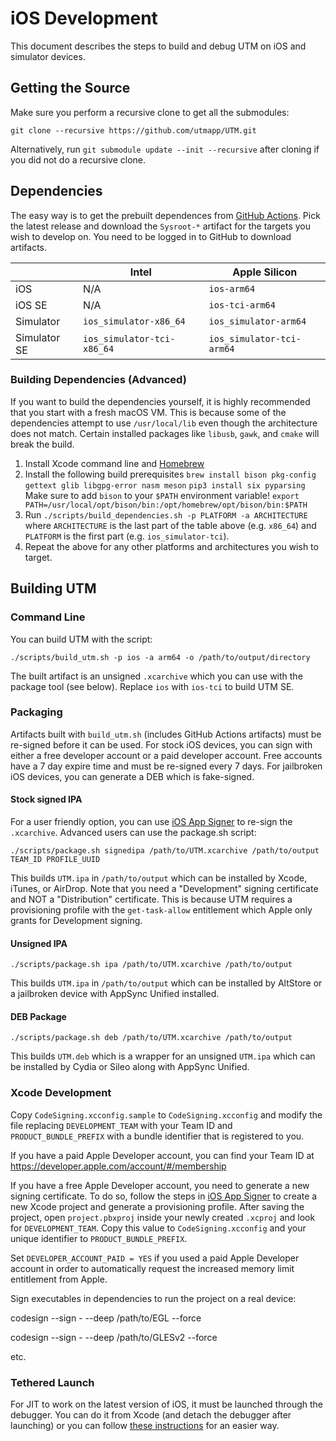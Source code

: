# iOS Development

This document describes the steps to build and debug UTM on iOS and simulator devices.

## Getting the Source

Make sure you perform a recursive clone to get all the submodules:
```
git clone --recursive https://github.com/utmapp/UTM.git
```

Alternatively, run `git submodule update --init --recursive` after cloning if you did not do a recursive clone.

## Dependencies

The easy way is to get the prebuilt dependences from [GitHub Actions][1]. Pick the latest release and download the `Sysroot-*` artifact for the targets you wish to develop on. You need to be logged in to GitHub to download artifacts.

|              | Intel                      | Apple Silicon             |
|--------------|----------------------------|---------------------------|
| iOS          | N/A                        | `ios-arm64`               |
| iOS SE       | N/A                        | `ios-tci-arm64`           |
| Simulator    | `ios_simulator-x86_64`     | `ios_simulator-arm64`     |
| Simulator SE | `ios_simulator-tci-x86_64` | `ios_simulator-tci-arm64` |

### Building Dependencies (Advanced)

If you want to build the dependencies yourself, it is highly recommended that you start with a fresh macOS VM. This is because some of the dependencies attempt to use `/usr/local/lib` even though the architecture does not match. Certain installed packages like `libusb`, `gawk`, and `cmake` will break the build.

1. Install Xcode command line and [Homebrew][1]
2. Install the following build prerequisites
    `brew install bison pkg-config gettext glib libgpg-error nasm meson`
    `pip3 install six pyparsing`
   Make sure to add `bison` to your `$PATH` environment variable!
    `export PATH=/usr/local/opt/bison/bin:/opt/homebrew/opt/bison/bin:$PATH`
3. Run `./scripts/build_dependencies.sh -p PLATFORM -a ARCHITECTURE` where `ARCHITECTURE` is the last part of the table above (e.g. `x86_64`) and `PLATFORM` is the first part (e.g. `ios_simulator-tci`).
4. Repeat the above for any other platforms and architectures you wish to target.

## Building UTM

### Command Line

You can build UTM with the script:

```
./scripts/build_utm.sh -p ios -a arm64 -o /path/to/output/directory
```

The built artifact is an unsigned `.xcarchive` which you can use with the package tool (see below). Replace `ios` with `ios-tci` to build UTM SE.

### Packaging

Artifacts built with `build_utm.sh` (includes GitHub Actions artifacts) must be re-signed before it can be used. For stock iOS devices, you can sign with either a free developer account or a paid developer account. Free accounts have a 7 day expire time and must be re-signed every 7 days. For jailbroken iOS devices, you can generate a DEB which is fake-signed.

#### Stock signed IPA

For a user friendly option, you can use [iOS App Signer][3] to re-sign the `.xcarchive`. Advanced users can use the package.sh script:

```
./scripts/package.sh signedipa /path/to/UTM.xcarchive /path/to/output TEAM_ID PROFILE_UUID
```

This builds `UTM.ipa` in `/path/to/output` which can be installed by Xcode, iTunes, or AirDrop. Note that you need a "Development" signing certificate and NOT a "Distribution" certificate. This is because UTM requires a provisioning profile with the `get-task-allow` entitlement which Apple only grants for Development signing.

#### Unsigned IPA

```
./scripts/package.sh ipa /path/to/UTM.xcarchive /path/to/output
```

This builds `UTM.ipa` in `/path/to/output` which can be installed by AltStore or a jailbroken device with AppSync Unified installed.

#### DEB Package

```
./scripts/package.sh deb /path/to/UTM.xcarchive /path/to/output
```

This builds `UTM.deb` which is a wrapper for an unsigned `UTM.ipa` which can be installed by Cydia or Sileo along with AppSync Unified.

### Xcode Development

Copy `CodeSigning.xcconfig.sample` to `CodeSigning.xcconfig` and modify the file replacing `DEVELOPMENT_TEAM` with your Team ID and `PRODUCT_BUNDLE_PREFIX` with a bundle identifier that is registered to you.

If you have a paid Apple Developer account, you can find your Team ID at https://developer.apple.com/account/#/membership

If you have a free Apple Developer account, you need to generate a new signing certificate. To do so, follow the steps in [iOS App Signer][3] to create a new Xcode project and generate a provisioning profile. After saving the project, open `project.pbxproj` inside your newly created `.xcproj` and look for `DEVELOPMENT_TEAM`. Copy this value to `CodeSigning.xcconfig` and your unique identifier to `PRODUCT_BUNDLE_PREFIX`.

Set `DEVELOPER_ACCOUNT_PAID = YES` if you used a paid Apple Developer account in order to automatically request the increased memory limit entitlement from Apple.

Sign executables in dependencies to run the project on a real device:

codesign --sign - --deep /path/to/EGL --force

codesign --sign - --deep /path/to/GLESv2 --force

etc.

### Tethered Launch

For JIT to work on the latest version of iOS, it must be launched through the debugger. You can do it from Xcode (and detach the debugger after launching) or you can follow [these instructions](TetheredLaunch.md) for an easier way.

[1]: https://github.com/utmapp/UTM/actions?query=event%3Arelease+workflow%3ABuild
[2]: https://brew.sh
[3]: https://dantheman827.github.io/ios-app-signer/
